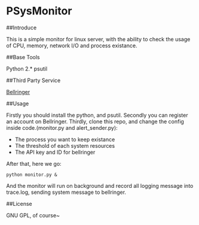 PSysMonitor
=================================================

##Introduce

This is a simple monitor for linux server, with the ability to check the usage of CPU, memory, network I/O and process existance.

##Base Tools

Python 2.\*
psutil

##Third Party Service

[Bellringer](http://tonggao.baidu.com)

##Usage

Firstly you should install the python, and psutil.
Secondly you can register an account on Bellringer.
Thirdly, clone this repo, and change the config inside code.(monitor.py and alert\_sender.py):

* The process you want to keep existance
* The threshold of each system resources
* The API key and ID for bellringer

After that, here we go:

<code>python monitor.py &</code>

And the monitor will run on background and record all logging message into trace.log, sending system message to bellringer.

##License

GNU GPL, of course~




